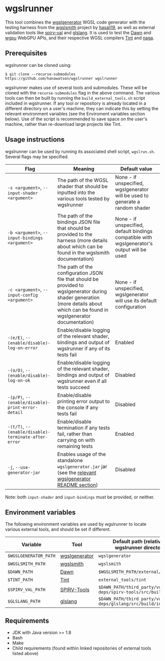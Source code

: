 # wgslrunner

This tool combines the [wgslgenerator](https://github.com/hanawatson/wgslgenerator)
WGSL code generator with the testing harness from the
[wgslsmith](https://github.com/wgslsmith/wgslsmith) project by [hasali19](https://github.com/hasali19), as well as
external validation tools like [spirv-val](https://github.com/KhronosGroup/SPIRV-Tools)
and [glslang](https://github.com/KhronosGroup/glslang). It is used to
test
the [Dawn](https://dawn.googlesource.com/dawn/) and [wgpu](https://github.com/gfx-rs/wgpu) WebGPU APIs, and their
respective WGSL compilers [Tint](https://dawn.googlesource.com/tint) and [naga](https://github.com/gfx-rs/naga).

## Prerequisites

wgslrunner can be cloned using:

```
$ git clone --recurse-submodules https://github.com/hanawatson/wgslrunner wgslrunner
```

wgslrunner makes use of several tools and submodules. These will be cloned with the `recurse-submodules` flag in the above command. The various tools can then be built by running the `build_external_tools.sh` script included in wgslrunner. If any tool or repository is already located in a different directory on a user's machine, they can indicate this by setting the relevant environment variables (see the Enviroment variables section below). Use of the script is recommended to save space on the user's machine, rather than re-download large projects like Tint.

## Usage instructions

wgslrunner can be used by running its associated shell script, `wgslrun.sh`. Several flags may be specified.

| Flag | Meaning | Default value |
| ---- | ------- | ------------- |
| `-s <argument>`, `--input-shader <argument>` | The path of the WGSL shader that should be inputted into the various tools tested by wgslrunner | None - if unspecified, wgslgenerator will be used to generate a random shader |
| `-b <argument>`, `--input-bindings <argument>` | The path of the bindings JSON file that should be provided to the harness (more details about which can be found in the wgslsmith documentation) | None - if unspecified, default bindings compatible with wgslgenerator's output will be used |
| `-c <argument>`, `--input-config <argument>` | The path of the configuration JSON file that should be provided to wgslgenerator during shader generation (more details about which can be found in wgslgenerator documentation) | None - if unspecified, wgslgenerator will use its default configuration |
| `-(e/E)`, `--(enable/disable)-log-on-error` | Enable/disable logging of the relevant shader, bindings and output of wgslrunner if any of its tests fail | Enabled |
| `-(o/O)`, `--(enable/disable)-log-on-ok` | Enable/disable logging of the relevant shader, bindings and output of wgslrunner even if all tests succeed | Disabled |
| `-(p/P)`, `--(enable/disable)-print-error-detail` | Enable/disable printing error output to the console if any tests fail | Disabled |
| `-(t/T)`, `--(enable/disable)-terminate-after-error` | Enable/disable termination if any tests fail, rather than carrying on with remaining tests | Enabled |
| `-j`, `--use-generator-jar` | Enables usage of the standalone `wgslgenerator.jar` jar (see the [relevant wgslgenerator README section](https://github.com/hanawatson/wgslgenerator#standalone-jar)) | Disabled |

Note: both `input-shader` and `input-bindings` must be provided, or neither.

## Environment variables

The following environment variables are used by wgslrunner to locate various external tools, and should be set if different.

| Variable | Tool | Default path (relative to wgslrunner directory) |
| -------- | ---- | ----------------------------------------------- |
| `$WGSLGENERATOR_PATH` | [wgslgenerator](https://github.com/hanawatson/wgslgenerator) | `wgslgenerator` |
| `$WGSLSMITH_PATH` | [wgslsmith](https://github.com/wgslsmith/wgslsmith) | `wgslsmith` |
| `$DAWN_PATH` | [Dawn](https://dawn.googlesource.com/dawn) | `$WGSLSMITH_PATH/external/dawn` |
| `$TINT_PATH` | [Tint](https://dawn.googlesource.com/tint) | `external_tools/tint` |
| `$SPIRV_VAL_PATH` | [SPIRV-Tools](https://github.com/KhronosGroup/SPIRV-Tools) | `$DAWN_PATH/third_party/vulkan-deps/spirv-tools/src/build/tools` |
|`$GLSLANG_PATH` | [glslang](https://github.com/KhronosGroup/glslang) | `$DAWN_PATH/third_party/vulkan-deps/glslang/src/build/install/bin` |

## Requirements

- JDK with Java version >= 1.8
- Bash
- Make
- Child requirements (found within linked repositories of external tools listed above)
